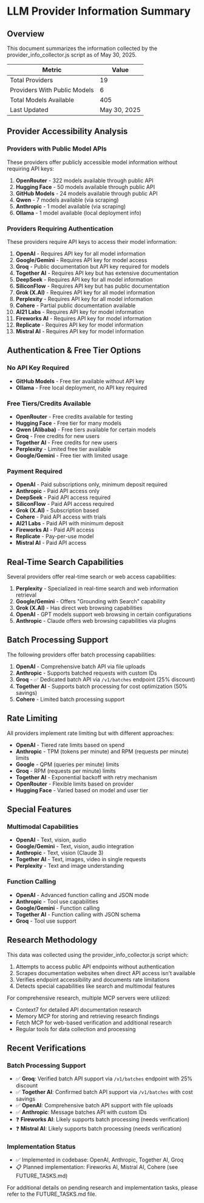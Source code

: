 # LLM Provider Information Summary

## Overview

This document summarizes the information collected by the provider_info_collector.js script as of May 30, 2025.

| Metric | Value |
|--------|-------|
| Total Providers | 19 |
| Providers With Public Models | 6 |
| Total Models Available | 405 |
| Last Updated | May 30, 2025 |

## Provider Accessibility Analysis

### Providers with Public Model APIs

These providers offer publicly accessible model information without requiring API keys:

1. **OpenRouter** - 322 models available through public API
2. **Hugging Face** - 50 models available through public API
3. **GitHub Models** - 24 models available through public API
4. **Qwen** - 7 models available (via scraping)
5. **Anthropic** - 1 model available (via scraping)
6. **Ollama** - 1 model available (local deployment info)

### Providers Requiring Authentication

These providers require API keys to access their model information:

1. **OpenAI** - Requires API key for all model information
2. **Google/Gemini** - Requires API key for model access
3. **Groq** - Public documentation but API key required for models
4. **Together AI** - Requires API key but has extensive documentation
5. **DeepSeek** - Requires API key for all model information
6. **SiliconFlow** - Requires API key but has public documentation
7. **Grok (X.AI)** - Requires API key for all model information
8. **Perplexity** - Requires API key for all model information
9. **Cohere** - Partial public documentation available
10. **AI21 Labs** - Requires API key for model information
11. **Fireworks AI** - Requires API key for model information
12. **Replicate** - Requires API key for model information
13. **Mistral AI** - Requires API key for model information

## Authentication & Free Tier Options

### No API Key Required

- **GitHub Models** - Free tier available without API key
- **Ollama** - Free local deployment, no API key required

### Free Tiers/Credits Available

- **OpenRouter** - Free credits available for testing
- **Hugging Face** - Free tier for many models
- **Qwen (Alibaba)** - Free tiers available for certain models
- **Groq** - Free credits for new users
- **Together AI** - Free credits for new users
- **Perplexity** - Limited free tier available
- **Google/Gemini** - Free tier with limited usage

### Payment Required

- **OpenAI** - Paid subscriptions only, minimum deposit required
- **Anthropic** - Paid API access only
- **DeepSeek** - Paid API access required
- **SiliconFlow** - Paid API access required
- **Grok (X.AI)** - Subscription based
- **Cohere** - Paid API access with trials
- **AI21 Labs** - Paid API with minimum deposit
- **Fireworks AI** - Paid API access
- **Replicate** - Pay-per-use model
- **Mistral AI** - Paid API access

## Real-Time Search Capabilities

Several providers offer real-time search or web access capabilities:

1. **Perplexity** - Specialized in real-time search and web information retrieval
2. **Google/Gemini** - Offers "Grounding with Search" capability
3. **Grok (X.AI)** - Has direct web browsing capabilities
4. **OpenAI** - GPT models support web browsing in certain configurations
5. **Anthropic** - Claude offers web browsing capabilities via plugins

## Batch Processing Support

The following providers offer batch processing capabilities:

1. **OpenAI** - Comprehensive batch API via file uploads
2. **Anthropic** - Supports batched requests with custom IDs
3. **Groq** - ✅ Dedicated batch API via `/v1/batches` endpoint (25% discount)
4. **Together AI** - Supports batch processing for cost optimization (50% savings)
5. **Cohere** - Limited batch processing support

## Rate Limiting

All providers implement rate limiting but with different approaches:

- **OpenAI** - Tiered rate limits based on spend
- **Anthropic** - TPM (tokens per minute) and RPM (requests per minute) limits
- **Google** - QPM (queries per minute) limits
- **Groq** - RPM (requests per minute) limits
- **Together AI** - Exponential backoff with retry mechanism
- **OpenRouter** - Flexible limits based on provider
- **Hugging Face** - Varied based on model and user tier

## Special Features

### Multimodal Capabilities

- **OpenAI** - Text, vision, audio
- **Google/Gemini** - Text, vision, audio integration
- **Anthropic** - Text, vision (Claude 3)
- **Together AI** - Text, images, video in single requests
- **Perplexity** - Text and image understanding

### Function Calling

- **OpenAI** - Advanced function calling and JSON mode
- **Anthropic** - Tool use capabilities
- **Google/Gemini** - Function calling
- **Together AI** - Function calling with JSON schema
- **Groq** - Tool use support

## Research Methodology

This data was collected using the provider_info_collector.js script which:

1. Attempts to access public API endpoints without authentication
2. Scrapes documentation websites when direct API access isn't available
3. Verifies endpoint accessibility and documents rate limitations
4. Detects special capabilities like search and multimodal features

For comprehensive research, multiple MCP servers were utilized:

- Context7 for detailed API documentation research
- Memory MCP for storing and retrieving research findings
- Fetch MCP for web-based verification and additional research
- Regular tools for data collection and processing

## Recent Verifications

### Batch Processing Support

- ✅ **Groq**: Verified batch API support via `/v1/batches` endpoint with 25% discount
- ✅ **Together AI**: Confirmed batch API support via `/v1/batches` with cost savings
- ✅ **OpenAI**: Comprehensive batch API support with file uploads
- ✅ **Anthropic**: Message batches API with custom IDs
- ❓ **Fireworks AI**: Likely supports batch processing (needs verification)
- ❓ **Mistral AI**: Likely supports batch processing (needs verification)

### Implementation Status

- ✅ Implemented in codebase: OpenAI, Anthropic, Together AI, Groq
- 📋 Planned implementation: Fireworks AI, Mistral AI, Cohere (see FUTURE_TASKS.md)

For additional details on pending research and implementation tasks, please refer to the FUTURE_TASKS.md file.
